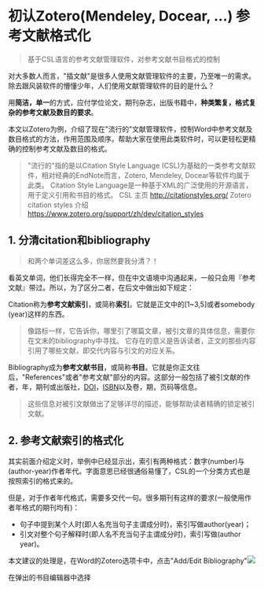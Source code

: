 # 初认Zotero(Mendeley, Docear, ...) 参考文献格式化

> 基于CSL语言的参考文献管理软件，对参考文献书目格式的控制

对大多数人而言，"插文献"是很多人使用文献管理软件的主要，乃至唯一的需求。除去跟风装软件的懵懂少年，人们使用文献管理软件的目的是什么？

用**简洁，单一**的方式，应付学位论文，期刊杂志，出版书籍中，**种类繁复，格式复杂的参考文献及数目的要求**。

本文以Zotero为例，介绍了现在"流行的"文献管理软件，控制Word中参考文献及数目格式的方法，作用范围及顺序。帮助大家在使用此类软件时，可以更轻松更精确的控制参考文献及数目的格式。

> "流行的"指的是以Citation Style Language (CSL)为基础的一类参考文献软件，相对经典的EndNote而言，Zotero, Mendeley, Docear等软件均属于此类。
> Citation Style Language是一种基于XML的广泛使用的开源语言，用于定义引用和书目的格式。
> CSL 主页 <http://citationstyles.org/>
> Zotero citation styles 介绍 <https://www.zotero.org/support/zh/dev/citation_styles>

## 1. 分清citation和bibliography

> 和两个单词差这么多，你居然要我分清？！

看英文单词，他们长得完全不一样，但在中文语境中沟通起来，一般只会用『参考文献』带过。所以，为了区分二者，在后文中做出如下规定：

Citation称为**参考文献索引**，或简称**索引**。它就是正文中的[1~3,5]或者somebody (year)这样的东西。

> 像路标一样，它告诉你，哪里引了哪篇文章，被引文章的具体信息，需要你在文末的bibliography中寻找。
> 它存在的意义是告诉读者，正文的那些内容引用了哪些文献，即交代内容与引文的对应关系。

Bibliography成为**参考文献书目**，或简称**书目**。它就是你正文往后，"References"或者"参考文献"部分的内容。这部分一般包括了被引文献的作者，年，期刊或出版社，[DOI](https://www.doi.org/)，[ISBN](https://zh.wikipedia.org/zh-cn/%E5%9B%BD%E9%99%85%E6%A0%87%E5%87%86%E4%B9%A6%E5%8F%B7)以及卷，期，页码等信息。

> 这些信息对被引文献做出了足够详尽的描述，能够帮助读者精确的锁定被引文献。

## 2. 参考文献索引的格式化

其实前面介绍定义时，举例中已经显示出，索引有两种格式：数字(number)与(author-year)作者年代。字面意思已经很通俗易懂了，CSL的一个分类方式也是按照索引的格式来的。

但是，对于作者年代格式，需要多交代一句。很多期刊有这样的要求(一般使用作者年格式的期刊均有)：

* 句子中提到某个人时(即人名充当句子主谓成分时)，索引写做author(year)；
* 引文对整个句子解释时(即人名不充当句子主谓成分时)，索引写做(author year)。

本文建议的处理是，在Word的Zotero选项卡中，点击"Add/Edit Bibliography"![](https://www.zotero.org/support/_media/word_integration/zotero-toolbar-word-add-edit-bibliography-5.png?w=16&cache=nocache&tok=1ba75c)

在弹出的书目编辑器中选择